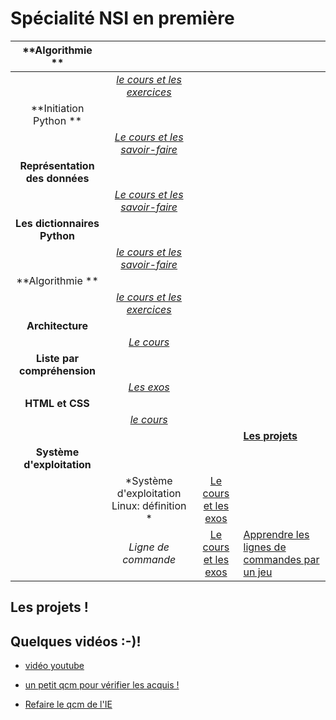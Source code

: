 # Spécialité NSI en première



|**Algorithmie **||||
|:----------------:|:---------------:|:----------:|:-----|
||*[le cours et les exercices](nsi_1_ch4.pdf)*|||
|**Initiation Python **||||
||*[Le cours et les savoir-faire](nsi_1_ch1.pdf)*|||
|**Représentation des données**||||
||*[Le cours et les savoir-faire](nsi_1_ch2.pdf)*|||
|**Les dictionnaires Python**||||
||*[le cours et les savoir-faire](nsi_1_ch3.pdf)*|||
|**Algorithmie **||||
||*[le cours et les exercices](nsi_1_ch4.pdf)*|||
|**Architecture**||||
||*[Le cours](nsi_1_ch5.pdf)*|||
|**Liste par compréhension**||||
||*[Les exos](nsi_1_ch6.pdf)*|||
|**HTML et CSS**||||
||*[le cours](nsi_1_ch7.pdf)*|||
||||**[Les projets](projets/index.html)**|
|**Système d'exploitation**||||
||*Système d'exploitation Linux: définition *|[Le cours et les exos](nsi_1_linux_1.pdf)||
||*Ligne de commande*|[Le cours et les exos](nsi_1_linux_2.pdf)|[Apprendre les lignes de commandes par un jeu](http://luffah.xyz/bidules/Terminus/)|


## Les projets !


## Quelques vidéos :-)!
- [vidéo youtube](https://youtube.com/channel/UCO0N4ExyrTAh4UdC14CZ5hQ)




- [un petit qcm pour vérifier les acquis !](https://doctools.dgpad.net/connect.php?datas=eyJiYXNlaWQiOiIxWHhYckM2cFFlZzlWdzNVa1I1NzJFTFY0VUV1Y3Q5Q0pkQkJFNGhQX3NubyIsImRlX2Jhc2UiOiIxNWtnV0tfQmNXenhnSER5NjlrVDUyc0ZacmpUSmNsSDg2V19kMWFhNERxTSIsImlkIjoiMW9SSVltYWZOdGZNTHM4Vml0ZkMwQUZVQk9XQmlqMWpfeEZicWR4WVYxN0kiLCJ1c2VycyI6IkFub255bWUifQ==)
- [Refaire le qcm de l'IE](https://doctools.dgpad.net/exam.php?datas=eyJiYXNlaWQiOiIxWHhYckM2cFFlZzlWdzNVa1I1NzJFTFY0VUV1Y3Q5Q0pkQkJFNGhQX3NubyIsImRlX2Jhc2UiOiIxNWtnV0tfQmNXenhnSER5NjlrVDUyc0ZacmpUSmNsSDg2V19kMWFhNERxTSIsImlkIjoiMUJCUUlobkRzRGRTTm1MbzVmQXFOYzJENTZseGp4MEMzQWZfTzNMbkJYbGsiLCJ1c2VycyI6IkFub255bWUifQ==)



